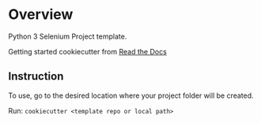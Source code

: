 # Overview

Python 3 Selenium Project template.

Getting started cookiecutter from [Read the Docs](https://cookiecutter.readthedocs.io/en/latest/readme.html)

## Instruction

To use, go to the desired location where your project folder will be created.

Run: `cookiecutter <template repo or local path>`
